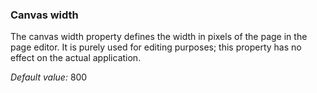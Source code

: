 ### Canvas width

The canvas width property defines the width in pixels of the page in the page editor. It is purely used for editing purposes; this property has no effect on the actual application.

_Default value:_ 800